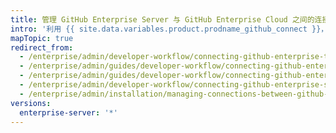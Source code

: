 ```yaml
---
title: 管理 GitHub Enterprise Server 与 GitHub Enterprise Cloud 之间的连接
intro: '利用 {{ site.data.variables.product.prodname_github_connect }}，您可以在 {{ site.data.variables.product.product_location_enterprise }} 与 {{ site.data.variables.product.prodname_dotcom_the_website }} 上的 {{ site.data.variables.product.prodname_ghe_cloud }} 组织或企业帐户之间共享某些功能和数据。'
mapTopic: true
redirect_from:
  - /enterprise/admin/developer-workflow/connecting-github-enterprise-to-github-com
  - /enterprise/admin/guides/developer-workflow/connecting-github-enterprise-and-github-com/
  - /enterprise/admin/guides/developer-workflow/connecting-github-enterprise-server-and-github-com/
  - /enterprise/admin/developer-workflow/connecting-github-enterprise-server-and-githubcom/
  - /enterprise/admin/installation/managing-connections-between-github-enterprise-server-and-github-enterprise-cloud
versions:
  enterprise-server: '*'
---
```


